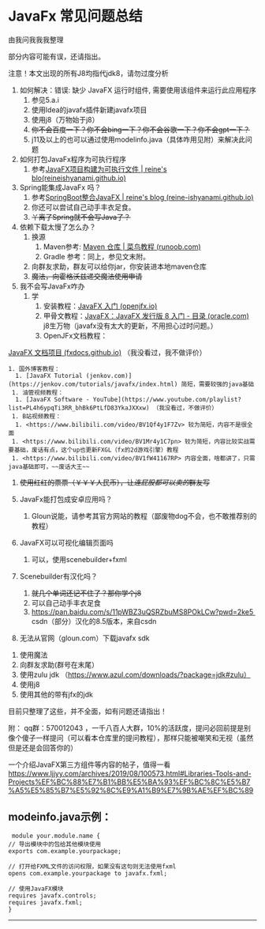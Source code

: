 ﻿# JavaFx 常见问题总结
由我问我我我整理

部分内容可能有误，还请指出。

注意！本文出现的所有J8均指代jdk8，请勿过度分析

1. 如何解决：错误: 缺少 JavaFX 运行时组件, 需要使用该组件来运行此应用程序
   1) 参见5.a.i
   1) 使用Idea的javafx插件新建javafx项目
   1) 使用j8（万物始于j8）
   1) ~~你不会百度一下？你不会bing一下？你不会谷歌一下？你不会gpt一下？~~
   2) j11及以上的也可以通过使用modelinfo.java（具体咋用见附）来解决此问题
1. 如何打包JavaFx程序为可执行程序
   1) 参考[JavaFX项目构建为可执行文件 | reine's blo(reineishyanami.github.io)](https://reine-ishyanami.github.io/article/blogs/java/javafxPackage.html)
1. Spring能集成JavaFx 吗？
   1) 参考[SpringBoot整合JavaFX | reine's blog (reine-ishyanami.github.io)](https://reine-ishyanami.github.io/article/blogs/java/javafxSpringboot.html)
   1) 你还可以尝试自己动手丰衣足食。
   1) ~~丫离了Spring就不会写Java了？~~
1. 依赖下载太慢了怎么办？
   1) 换源
      1. Maven参考: [Maven 仓库 | 菜鸟教程 (runoob.com)](https://www.runoob.com/maven/maven-repositories.html)
      1. Gradle 参考：同上，参见文末附。
   1) 向群友求助，群友可以给你jar，你安装进本地maven仓库
   1) ~~魔法，向霍格沃兹递交魔法使用申请~~
1. 我不会写JavaFx咋办
   1) 学
      1. 安装教程：[JavaFX 入门 (openjfx.io)](https://openjfx.io/openjfx-docs/#install-javafx) 
      1. 甲骨文教程：[JavaFX：JavaFX 发行版 8 入门 - 目录 (oracle.com)](https://docs.oracle.com/javase/8/javafx/get-started-tutorial/index.html) j8生万物（javafx没有太大的更新，不用担心过时问题。）
      1. OpenJFx文档教程：

[JavaFX 文档项目 (fxdocs.github.io)](https://fxdocs.github.io/docs/html5/) （我没看过，我不做评价）

    1. 国外博客教程：
      1. [JavaFX Tutorial (jenkov.com)](https://jenkov.com/tutorials/javafx/index.html) 简短，需要较强的java基础
     1. 油管视频教程：
      1. [JavaFX Software - YouTube](https://www.youtube.com/playlist?list=PL4h6ypqTi3RR_bhBk6PtLfD83YkaJXXxw) （我没看过，不做评价）
     1. B站视频教程：
      1. <https://www.bilibili.com/video/BV1Qf4y1F7Zv> 较为简短，内容不是很全面
     1. <https://www.bilibili.com/video/BV1Mr4y1C7pn> 较为简短，内容比较实战需要基础，废话有点，这个up也更新FXGL（fx的2d游戏引擎）教程
     1. <https://www.bilibili.com/video/BV1fW41167RP> 内容全面，啥都讲了，只需java基础即可，~~废话大王~~
  1) ~~使用红红的票票（￥￥￥人民币），让*连屁股都可以卖的*群友写~~
   
5. JavaFx能打包成安卓应用吗？
   1) Gloun说能，请参考其官方网站的教程（鄙废物dog不会，也不敢推荐别的教程）
6. JavaFX可以可视化编辑页面吗
   1) 可以，使用scenebuilder+fxml
7. Scenebuilder有汉化吗？
   1) ~~就几个单词还记不住了？那你学个j8~~
   1) 可以自己动手丰衣足食
   2) https://pan.baidu.com/s/11pWBZ3uQSRZbuMS8POkLCw?pwd=2ke5  csdn（部分）汉化的8.5版本，来自csdn 

7. 无法从官网（gloun.com）下载javafx sdk
  1) 使用魔法
  2) 向群友求助(群号在末尾）
  3) 使用zulu jdk （https://www.azul.com/downloads/?package=jdk#zulu）
  4) 使用j8
  5) 使用其他的带有jfx的jdk


目前只整理了这些，并不全面，如有问题还请指出！

附：
qq群：570012043 ，一千八百人大群，10%的活跃度，提问必回前提是别像个傻子一样提问（可以看本仓库里的提问教程），那样只能被嘲笑和无视（虽然但是还是会回答你的）


一个介绍JavaFX第三方组件等内容的帖子，值得一看
https://www.ljjyy.com/archives/2019/08/100573.html#Libraries-Tools-and-Projects%EF%BC%88%E7%B1%BB%E5%BA%93%EF%BC%8C%E5%B7%A5%E5%85%B7%E5%92%8C%E9%A1%B9%E7%9B%AE%EF%BC%89

modeinfo.java示例：
---


     module your.module.name {
    // 导出模块中的包给其他模块使用
    exports com.example.yourpackage;
    
    // 打开给FXML文件的访问权限，如果没有这句则无法使用fxml
    opens com.example.yourpackage to javafx.fxml;
    
    // 使用JavaFX模块
    requires javafx.controls;
    requires javafx.fxml;
    }
   
   ---
